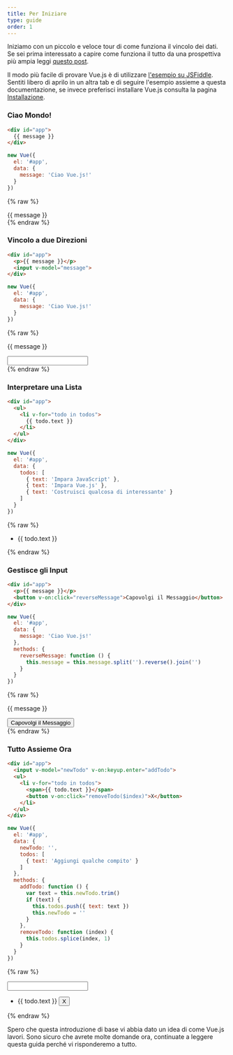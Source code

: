 ```yaml
---
title: Per Iniziare
type: guide
order: 1
---
```


Iniziamo con un piccolo e veloce tour di come funziona il vincolo dei dati. Se sei prima interessato a capire come funziona il tutto da una prospettiva più ampia leggi [questo post](http://blog.evanyou.me/2015/10/25/vuejs-re-introduction/).

Il modo più facile di provare Vue.js è di utilizzare [l'esempio su JSFiddle](https://jsfiddle.net/yyx990803/okv0rgrk/). Sentiti libero di aprilo in un altra tab e di seguire l'esempio assieme a questa documentazione, se invece preferisci installare Vue.js consulta la pagina [Installazione](/guide/installation.html).

### Ciao Mondo!

``` html
<div id="app">
  {{ message }}
</div>
```
``` js
new Vue({
  el: '#app',
  data: {
    message: 'Ciao Vue.js!'
  }
})
```
{% raw %}
<div id="app" class="demo">
  {{ message }}
</div>
<script>
new Vue({
  el: '#app',
  data: {
    message: 'Ciao Vue.js!'
  }
})
</script>
{% endraw %}

### Vincolo a due Direzioni

``` html
<div id="app">
  <p>{{ message }}</p>
  <input v-model="message">
</div>
```
``` js
new Vue({
  el: '#app',
  data: {
    message: 'Ciao Vue.js!'
  }
})
```
{% raw %}
<div id="app2" class="demo">
  <p>{{ message }}</p>
  <input v-model="message">
</div>
<script>
new Vue({
  el: '#app2',
  data: {
    message: 'Ciao Vue.js!'
  }
})
</script>
{% endraw %}

### Interpretare una Lista

``` html
<div id="app">
  <ul>
    <li v-for="todo in todos">
      {{ todo.text }}
    </li>
  </ul>
</div>
```
``` js
new Vue({
  el: '#app',
  data: {
    todos: [
      { text: 'Impara JavaScript' },
      { text: 'Impara Vue.js' },
      { text: 'Costruisci qualcosa di interessante' }
    ]
  }
})
```
{% raw %}
<div id="app3" class="demo">
  <ul>
    <li v-for="todo in todos">
      {{ todo.text }}
    </li>
  </ul>
</div>
<script>
new Vue({
  el: '#app3',
  data: {
    todos: [
      { text: 'Impara JavaScript' },
      { text: 'Impara Vue.js' },
      { text: 'Costruisci qualcosa di interessante' }
    ]
  }
})
</script>
{% endraw %}

### Gestisce gli Input

``` html
<div id="app">
  <p>{{ message }}</p>
  <button v-on:click="reverseMessage">Capovolgi il Messaggio</button>
</div>
```
``` js
new Vue({
  el: '#app',
  data: {
    message: 'Ciao Vue.js!'
  },
  methods: {
    reverseMessage: function () {
      this.message = this.message.split('').reverse().join('')
    }
  }
})
```
{% raw %}
<div id="app4" class="demo">
  <p>{{ message }}</p>
  <button v-on:click="reverseMessage">Capovolgi il Messaggio</button>
</div>
<script>
new Vue({
  el: '#app4',
  data: {
    message: 'Ciao Vue.js!'
  },
  methods: {
    reverseMessage: function () {
      this.message = this.message.split('').reverse().join('')
    }
  }
})
</script>
{% endraw %}

### Tutto Assieme Ora

``` html
<div id="app">
  <input v-model="newTodo" v-on:keyup.enter="addTodo">
  <ul>
    <li v-for="todo in todos">
      <span>{{ todo.text }}</span>
      <button v-on:click="removeTodo($index)">X</button>
    </li>
  </ul>
</div>
```
``` js
new Vue({
  el: '#app',
  data: {
    newTodo: '',
    todos: [
      { text: 'Aggiungi qualche compito' }
    ]
  },
  methods: {
    addTodo: function () {
      var text = this.newTodo.trim()
      if (text) {
        this.todos.push({ text: text })
        this.newTodo = ''
      }
    },
    removeTodo: function (index) {
      this.todos.splice(index, 1)
    }
  }
})
```
{% raw %}
<div id="app5" class="demo">
  <input v-model="newTodo" v-on:keyup.enter="addTodo">
  <ul>
    <li v-for="todo in todos">
      <span>{{ todo.text }}</span>
      <button v-on:click="removeTodo($index)">X</button>
    </li>
  </ul>
</div>
<script>
new Vue({
  el: '#app5',
  data: {
    newTodo: '',
    todos: [
      { text: 'Aggiungi qualche compito' }
    ]
  },
  methods: {
    addTodo: function () {
      var text = this.newTodo.trim()
      if (text) {
        this.todos.push({ text: text })
        this.newTodo = ''
      }
    },
    removeTodo: function (index) {
      this.todos.splice(index, 1)
    }
  }
})
</script>
{% endraw %}

Spero che questa introduzione di base vi abbia dato un idea di come Vue.js lavori. Sono sicuro che avrete molte domande ora, continuate a leggere questa guida perché vi risponderemo a tutto.
